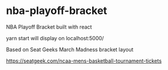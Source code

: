 # nba-playoff-bracket
NBA Playoff Bracket built with react

yarn start will display on localhost:5000/

Based on Seat Geeks March Madness bracket layout

https://seatgeek.com/ncaa-mens-basketball-tournament-tickets

